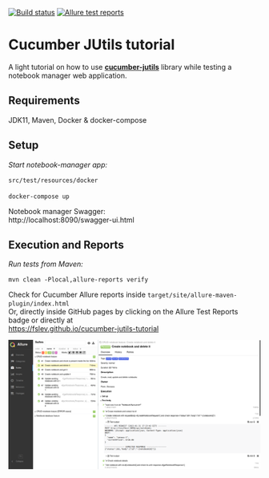 [![Build status](https://github.com/fslev/cucumber-jutils-tutorial/workflows/Java%20CI%20with%20Maven/badge.svg?branch=main)](https://github.com/fslev/cucumber-jutils-tutorial/actions/workflows/build.yml)
[![Allure test reports](https://img.shields.io/static/v1?label=go%20to&message=Allure%20Test%20Reports&color=ff69b4)](https://fslev.github.io/cucumber-jutils-tutorial)
# Cucumber JUtils tutorial


A light tutorial on how to use [**cucumber-jutils**](https://github.com/fslev/cucumber-jutils) library  while testing a notebook manager web application.  

## Requirements
JDK11, Maven, Docker & docker-compose 

## Setup
_Start notebook-manager app:_
```shell
src/test/resources/docker

docker-compose up
```

Notebook manager Swagger:  
http://localhost:8090/swagger-ui.html  

## Execution and Reports

_Run tests from Maven:_
```shell
mvn clean -Plocal,allure-reports verify
```
Check for Cucumber Allure reports inside `target/site/allure-maven-plugin/index.html`  
Or, directly inside GitHub pages by clicking on the Allure Test Reports badge or directly at  
https://fslev.github.io/cucumber-jutils-tutorial
  
![img.png](reports/allure-reports.png)